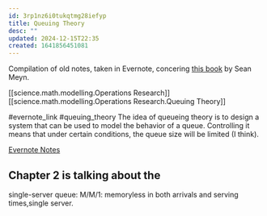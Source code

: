```yaml
---
id: 3rp1nz6i0tukqtmg28iefyp
title: Queuing Theory
desc: ""
updated: 2024-12-15T22:35
created: 1641856451081
---
```

 Compilation of old notes, taken in Evernote, concering [this book](https://books.google.at/books/about/Control_Techniques_for_Complex_Networks.html?id=0OdSX2BZ4WIC&redir_esc=y) by Sean Meyn.

 [[science.math.modelling.Operations Research]]
 [[science.math.modelling.Operations Research.Queuing Theory]]

#evernote_link
#queuing_theory
 The idea of queueing theory is to design a system that can be used to model the behavior of a queue.
 Controlling it means that under certain conditions, the queue size will be limited (I think).

[Evernote Notes](https://www.evernote.com/client/web?referralSpecifier=mktgrepack_en_oo_web_hpg_V03&rememberMe=true&login=true#?b=79a34c9e-0c72-48bd-8a04-f229f21cc7b3&n=99b2089f-38b9-4c67-9052-82c52afe080c&)

## Chapter 2 is talking about the

single-server queue: M/M/1: memoryless in both arrivals and serving times,single server.

